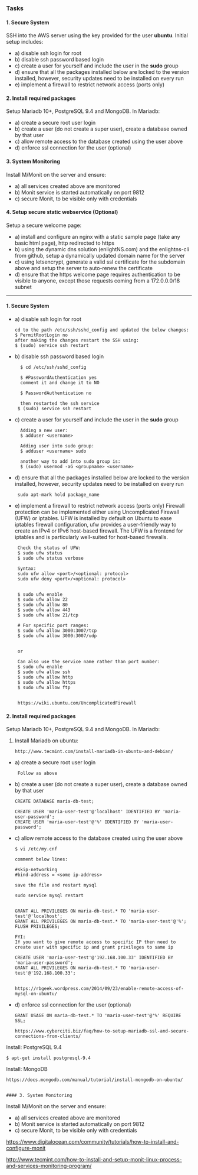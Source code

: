 

### Tasks
 
#### 1. Secure System
 
SSH into the AWS server using the key provided for the user **ubuntu**. Initial setup includes:
 
- a) disable ssh login for root
- b) disable ssh password based login
- c) create a user for yourself and include the user in the **sudo** group
- d) ensure that all the packages installed below are locked to the version installed, however, security updates need to be installed on every run
- e) implement a firewall to restrict network access (ports only)
 
#### 2. Install required packages
 
Setup Mariadb 10+, PostgreSQL 9.4 and MongoDB. In Mariadb:
 
- a) create a secure root user login
- b) create a user (do not create a super user), create a database owned by that user
- c) allow remote access to the database created using the user above
- d) enforce ssl connection for the user (optional)
 
#### 3. System Monitoring
 
Install M/Monit on the server and ensure:
 
- a) all services created above are monitored
- b) Monit service is started automatically on port 9812
- c) secure Monit, to be visible only with credentials
 
#### 4. Setup secure static webservice (Optional)
 
Setup a secure welcome page:
 
- a) install and configure an nginx with a static sample page (take any basic html page), http
redirected to https
- b) using the dynamic dns solution (enlightNS.com) and the enlightns-cli from github, setup a
dynamically updated domain name for the server
- c) using letsencrypt, generate a valid ssl certificate for the subdomain above and setup the server
to auto-renew the certificate
- d) ensure that the https welcome page requires authentication to be visible to anyone, except those
requests coming from a 172.0.0.0/18 subnet
 
 ---------------------------------------------------------
 
 #### 1. Secure System
 - a) disable ssh login for root
      
       cd to the path /etc/ssh/sshd_config and updated the below changes:
       $ PermitRootLogin no
       after making the changes restart the SSH using:
       $ (sudo) service ssh restart

- b) disable ssh password based login

        $ cd /etc/ssh/sshd_config
        
        $ #PasswordAuthentication yes
        comment it and change it to NO

        $ PasswordAuthentication no
        
        then restarted the ssh service
       $ (sudo) service ssh restart

- c) create a user for yourself and include the user in the **sudo** group

        Adding a new user:
        $ adduser <username>
        
        Adding user into sudo group:
        $ adduser <username> sudo
        
        another way to add into sudo group is:
        $ (sudo) usermod -aG <groupname> <username>
          
- d) ensure that all the packages installed below are locked to the version installed, however, security updates need to be installed on every run

       sudo apt-mark hold package_name
      

- e) implement a firewall to restrict network access (ports only)
Firewall protection can be implemented either using Uncomplicated Firewall (UFW) or iptables. UFW is installed by default on Ubuntu to ease iptables firewall configuration, ufw provides a user-friendly way to create an IPv4 or IPv6 host-based firewall. The UFW is a frontend for iptables and is particularly well-suited for host-based firewalls.

       Check the status of UFW:
       $ sudo ufw status
       $ sudo ufw status verbose
       
       Syntax:
       sudo ufw allow <port>/<optional: protocol>
       sudo ufw deny <port>/<optional: protocol>


       $ sudo ufw enable
       $ sudo ufw allow 22
       $ sudo ufw allow 80
       $ sudo ufw allow 443
       $ sudo ufw allow 21/tcp
       
       # For specific port ranges:
       $ sudo ufw allow 3000:3007/tcp
       $ sudo ufw allow 3000:3007/udp
       
       
       or 
       
       Can also use the service name rather than port number:
       $ sudo ufw enable
       $ sudo ufw allow ssh
       $ sudo ufw allow http
       $ sudo ufw allow https
       $ sudo ufw allow ftp
       
       
       https://wiki.ubuntu.com/UncomplicatedFirewall


#### 2. Install required packages
 
Setup Mariadb 10+, PostgreSQL 9.4 and MongoDB. In Mariadb:

1. Install Mariadb on ubuntu:
       
       http://www.tecmint.com/install-mariadb-in-ubuntu-and-debian/
   

 
- a) create a secure root user login

       Follow as above
       
- b) create a user (do not create a super user), create a database owned by that user
      
      CREATE DATABASE maria-db-test;
      
      CREATE USER 'maria-user-test'@'localhost' IDENTIFIED BY 'maria-user-password';
      CREATE USER 'maria-user-test'@'%' IDENTIFIED BY 'maria-user-password';
      
- c) allow remote access to the database created using the user above

      $ vi /etc/my.cnf 
      
      comment below lines:
      
      #skip-networking
      #bind-address = <some ip-address>
      
      save the file and restart mysql
      
      sudo service mysql restart
      
      
      GRANT ALL PRIVILEGES ON maria-db-test.* TO 'maria-user-test'@'localhost';
      GRANT ALL PRIVILEGES ON maria-db-test.* TO 'maria-user-test'@'%';
      FLUSH PRIVILEGES;
      
      FYI:
      If you want to give remote access to specific IP then need to create user with specific ip and grant privileges to same ip
      
      CREATE USER 'maria-user-test'@'192.168.100.33' IDENTIFIED BY 'maria-user-password';
      GRANT ALL PRIVILEGES ON maria-db-test.* TO 'maria-user-test'@'192.168.100.33';
      
      
      https://rbgeek.wordpress.com/2014/09/23/enable-remote-access-of-mysql-on-ubuntu/
      

- d) enforce ssl connection for the user (optional)


      GRANT USAGE ON maria-db-test.* TO 'maria-user-test'@'%' REQUIRE SSL;
      
      https://www.cyberciti.biz/faq/how-to-setup-mariadb-ssl-and-secure-connections-from-clients/


Install: PostgreSQL 9.4

    $ apt-get install postgresql-9.4
    


Install: MongoDB
    
    https://docs.mongodb.com/manual/tutorial/install-mongodb-on-ubuntu/
    
    
    #### 3. System Monitoring
 
Install M/Monit on the server and ensure:
 
- a) all services created above are monitored
- b) Monit service is started automatically on port 9812
- c) secure Monit, to be visible only with credentials
 
 https://www.digitalocean.com/community/tutorials/how-to-install-and-configure-monit
 
http://www.tecmint.com/how-to-install-and-setup-monit-linux-process-and-services-monitoring-program/

